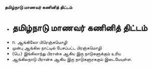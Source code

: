 **தமிழ்நாடு மாணவர் கணினித் திட்டம்**
- # தமிழ்நாடு மாணவர் கணினித் திட்டம்
- n. ஆங்கிலோ பிரெஞ்சுமொழி
- முன்பு ஆங்கில நாட்டில் பேசப்பட்ட பிரஞ்சுமொழி
- (பெ.) இங்கிலாந்து பிரான்சு ஆகிய இரு நாடுகளுக்கும் உரிய
- ஆங்கிலநாடு பிரான்சு ஆகிய இரு நாடுகளுரககும் இடையேயுள்ள.

